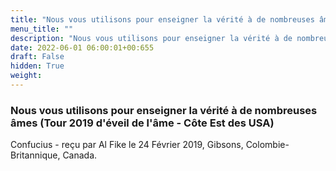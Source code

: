 ```yaml
---
title: "Nous vous utilisons pour enseigner la vérité à de nombreuses âmes (Tour 2019 d'éveil de l'âme - Côte Est des USA)"
menu_title: ""
description: "Nous vous utilisons pour enseigner la vérité à de nombreuses âmes (Tour 2019 d'éveil de l'âme - Côte Est des USA)"
date: 2022-06-01 06:00:01+00:655
draft: False
hidden: True
weight:
---
```

### Nous vous utilisons pour enseigner la vérité à de nombreuses âmes (Tour 2019 d'éveil de l'âme - Côte Est des USA)

Confucius - reçu par Al Fike le 24 Février 2019, Gibsons, Colombie-Britannique, Canada.



